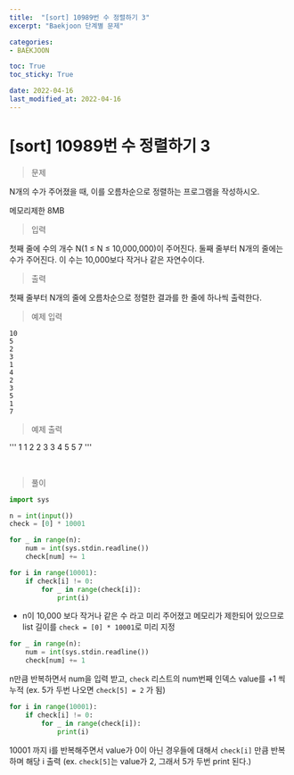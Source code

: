 ```yaml
---
title:  "[sort] 10989번 수 정렬하기 3"
excerpt: "Baekjoon 단계별 문제"

categories:
- BAEKJOON

toc: True
toc_sticky: True

date: 2022-04-16
last_modified_at: 2022-04-16
---
```


# [sort] 10989번 수 정렬하기 3

> 문제

N개의 수가 주어졌을 때, 이를 오름차순으로 정렬하는 프로그램을 작성하시오.

메모리제한 8MB


> 입력

첫째 줄에 수의 개수 N(1 ≤ N ≤ 10,000,000)이 주어진다. 둘째 줄부터 N개의 줄에는 수가 주어진다. 이 수는 10,000보다 작거나 같은 자연수이다.


> 출력

첫째 줄부터 N개의 줄에 오름차순으로 정렬한 결과를 한 줄에 하나씩 출력한다.

> 예제 입력

```
10
5
2
3
1
4
2
3
5
1
7
```

> 예제 출력

'''
1
1
2
2
3
3
4
5
5
7
'''

<br>

> 풀이

```python
import sys

n = int(input())
check = [0] * 10001

for _ in range(n):
    num = int(sys.stdin.readline())
    check[num] += 1

for i in range(10001):
    if check[i] != 0:
        for _ in range(check[i]):
            print(i)
```

- n이 10,000 보다 작거나 같은 수 라고 미리 주어졌고 메모리가 제한되어 있으므로 list 길이를 `check = [0] * 10001`로 미리 지정


```python
for _ in range(n):
    num = int(sys.stdin.readline())
    check[num] += 1
```

n만큼 반복하면서 num을 입력 받고, `check` 리스트의 num번째 인덱스 value를 +1 씩 누적
(ex. 5가 두번 나오면 `check[5] = 2` 가 됨)

```python
for i in range(10001):
    if check[i] != 0:
        for _ in range(check[i]):
            print(i)
```

10001 까지 i를 반복해주면서 value가 0이 아닌 경우들에 대해서 `check[i]` 만큼 반복하며 해당 i 출력
(ex. `check[5]`는 value가 2, 그래서 5가 두번 print 된다.)